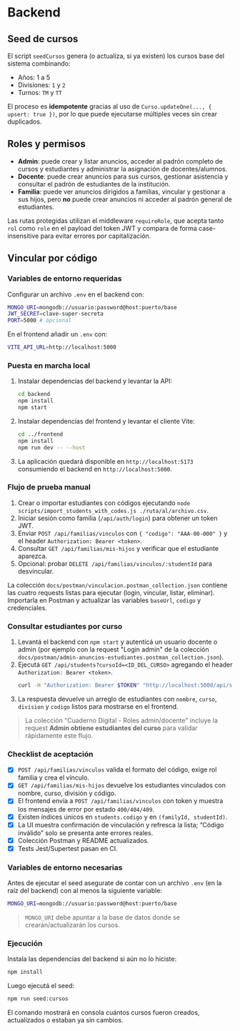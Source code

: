 # Backend

## Seed de cursos

El script `seedCursos` genera (o actualiza, si ya existen) los cursos base del sistema
combinando:

- Años: 1 a 5
- Divisiones: `1` y `2`
- Turnos: `TM` y `TT`

El proceso es **idempotente** gracias al uso de `Curso.updateOne(..., { upsert: true })`,
por lo que puede ejecutarse múltiples veces sin crear duplicados.

## Roles y permisos

- **Admin**: puede crear y listar anuncios, acceder al padrón completo de cursos y
  estudiantes y administrar la asignación de docentes/alumnos.
- **Docente**: puede crear anuncios para sus cursos, gestionar asistencia y consultar
  el padrón de estudiantes de la institución.
- **Familia**: puede ver anuncios dirigidos a familias, vincular y gestionar a sus
  hijos, pero **no** puede crear anuncios ni acceder al padrón general de estudiantes.

Las rutas protegidas utilizan el middleware `requireRole`, que acepta tanto `rol` como
`role` en el payload del token JWT y compara de forma case-insensitive para evitar
errores por capitalización.

## Vincular por código

### Variables de entorno requeridas

Configurar un archivo `.env` en el backend con:

```bash
MONGO_URI=mongodb://usuario:password@host:puerto/base
JWT_SECRET=clave-super-secreta
PORT=5000 # opcional
```

En el frontend añadir un `.env` con:

```bash
VITE_API_URL=http://localhost:5000
```

### Puesta en marcha local

1. Instalar dependencias del backend y levantar la API:
   ```bash
   cd backend
   npm install
   npm start
   ```
2. Instalar dependencias del frontend y levantar el cliente Vite:
   ```bash
   cd ../frontend
   npm install
   npm run dev -- --host
   ```
3. La aplicación quedará disponible en `http://localhost:5173` consumiendo el backend en `http://localhost:5000`.

### Flujo de prueba manual

1. Crear o importar estudiantes con códigos ejecutando `node scripts/import_students_with_codes.js ./ruta/al/archivo.csv`.
2. Iniciar sesión como familia (`/api/auth/login`) para obtener un token JWT.
3. Enviar `POST /api/familias/vinculos` con `{ "codigo": "AAA-00-000" }` y el header `Authorization: Bearer <token>`.
4. Consultar `GET /api/familias/mis-hijos` y verificar que el estudiante aparezca.
5. Opcional: probar `DELETE /api/familias/vinculos/:studentId` para desvincular.

La colección `docs/postman/vinculacion.postman_collection.json` contiene las cuatro requests listas para ejecutar (login, vincular, listar, eliminar). Importarla en Postman y actualizar las variables `baseUrl`, `codigo` y credenciales.

### Consultar estudiantes por curso

1. Levantá el backend con `npm start` y autenticá un usuario docente o admin (por ejemplo con la request "Login admin" de la colección `docs/postman/admin-anuncios-estudiantes.postman_collection.json`).
2. Ejecutá `GET /api/students?cursoId=<ID_DEL_CURSO>` agregando el header `Authorization: Bearer <token>`.
   ```bash
   curl -H "Authorization: Bearer $TOKEN" "http://localhost:5000/api/students?cursoId=64f0..."
   ```
3. La respuesta devuelve un arreglo de estudiantes con `nombre`, `curso`, `division` y `codigo` listos para mostrarse en el frontend.

> La colección "Cuaderno Digital - Roles admin/docente" incluye la request **Admin obtiene estudiantes del curso** para validar rápidamente este flujo.

### Checklist de aceptación

- [x] `POST /api/familias/vinculos` valida el formato del código, exige rol familia y crea el vínculo.
- [x] `GET /api/familias/mis-hijos` devuelve los estudiantes vinculados con nombre, curso, división y código.
- [x] El frontend envía a `POST /api/familias/vinculos` con token y muestra los mensajes de error por estado `400/404/409`.
- [x] Existen índices únicos en `students.codigo` y en `(familyId, studentId)`.
- [x] La UI muestra confirmación de vinculación y refresca la lista; “Código inválido” solo se presenta ante errores reales.
- [x] Colección Postman y README actualizados.
- [x] Tests Jest/Supertest pasan en CI.

### Variables de entorno necesarias

Antes de ejecutar el seed asegurate de contar con un archivo `.env` (en la raíz del
backend) con al menos la siguiente variable:

```bash
MONGO_URI=mongodb://usuario:password@host:puerto/base
```

> `MONGO_URI` debe apuntar a la base de datos donde se crearán/actualizarán los cursos.

### Ejecución

Instala las dependencias del backend si aún no lo hiciste:

```bash
npm install
```

Luego ejecutá el seed:

```bash
npm run seed:cursos
```

El comando mostrará en consola cuántos cursos fueron creados, actualizados o estaban ya
sin cambios.
